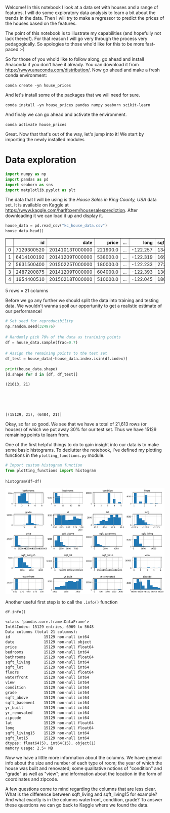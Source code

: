 
Welcome! In this notebook I look at a data set with houses and a range of features.
I will do some exploratory data analysis to learn a bit about the trends in the data.
Then I will try to make a regressor to predict the prices of the houses based on the features.

The point of this notebook is to illustrate my capabilities (and hopefully not lack thereof).
For that reason I will go very through the process very pedagogically.
So apologies to those who'd like for this to be more fast-paced :-)

So for those of you who'd like to follow along, go ahead and install Anaconda if you don't have it already.
You can download it from https://www.anaconda.com/distribution/.
Now go ahead and make a fresh conda environment:

`conda create -yn house_prices`

And let's install some of the packages that we will need for sure.

`conda install -yn house_prices pandas numpy seaborn scikit-learn`

And finaly we can go ahead and activate the environment.

`conda activate house_prices`

Great. Now that that's out of the way, let's jump into it!
We start by importing the newly installed modules

# Data exploration


```python
import numpy as np
import pandas as pd
import seaborn as sns
import matplotlib.pyplot as plt
```

The data that I will be using is the *House Sales in King County, USA* data set.
It is available on Kaggle at https://www.kaggle.com/harlfoxem/housesalesprediction.
After downloading it we can load it up and display it.


```python
house_data = pd.read_csv("kc_house_data.csv")
house_data.head()
```




<div>
<style scoped>
    .dataframe tbody tr th:only-of-type {
        vertical-align: middle;
    }

    .dataframe tbody tr th {
        vertical-align: top;
    }

    .dataframe thead th {
        text-align: right;
    }
</style>
<table border="1" class="dataframe">
  <thead>
    <tr style="text-align: right;">
      <th></th>
      <th>id</th>
      <th>date</th>
      <th>price</th>
      <th>...</th>
      <th>long</th>
      <th>sqft_living15</th>
      <th>sqft_lot15</th>
    </tr>
  </thead>
  <tbody>
    <tr>
      <td>0</td>
      <td>7129300520</td>
      <td>20141013T000000</td>
      <td>221900.0</td>
      <td>...</td>
      <td>-122.257</td>
      <td>1340</td>
      <td>5650</td>
    </tr>
    <tr>
      <td>1</td>
      <td>6414100192</td>
      <td>20141209T000000</td>
      <td>538000.0</td>
      <td>...</td>
      <td>-122.319</td>
      <td>1690</td>
      <td>7639</td>
    </tr>
    <tr>
      <td>2</td>
      <td>5631500400</td>
      <td>20150225T000000</td>
      <td>180000.0</td>
      <td>...</td>
      <td>-122.233</td>
      <td>2720</td>
      <td>8062</td>
    </tr>
    <tr>
      <td>3</td>
      <td>2487200875</td>
      <td>20141209T000000</td>
      <td>604000.0</td>
      <td>...</td>
      <td>-122.393</td>
      <td>1360</td>
      <td>5000</td>
    </tr>
    <tr>
      <td>4</td>
      <td>1954400510</td>
      <td>20150218T000000</td>
      <td>510000.0</td>
      <td>...</td>
      <td>-122.045</td>
      <td>1800</td>
      <td>7503</td>
    </tr>
  </tbody>
</table>
<p>5 rows × 21 columns</p>
</div>



Before we go any further we should split the data into training and testing data.
We wouldn't wanna spoil our opportunity to get a realistic estimate of our performance!


```python
# Set seed for reproducibility
np.random.seed(324976)

# Randomly pick 70% of the data as tranining points
df = house_data.sample(frac=0.7)

# Assign the remaining points to the test set
df_test = house_data[~house_data.index.isin(df.index)]

print(house_data.shape)
[d.shape for d in [df, df_test]]
```

    (21613, 21)





    [(15129, 21), (6484, 21)]



Okay, so far so good. We see that we have a total of 21,613 rows (or houses) of which we put away 30% for our test set.
Thus we have 15129 remaining points to learn from.

One of the first helpful things to do to gain insight into our data is to make some basic histograms.
To declutter the notebook, I've defined my plotting functions in the `plotting_functions.py` module.


```python
# Import custom histogram function
from plotting_functions import histogram

histogram(df=df)
```


![png](README_files/README_8_0.png)


Another useful first step is to call the `.info()` function 


```python
df.info()
```

    <class 'pandas.core.frame.DataFrame'>
    Int64Index: 15129 entries, 6969 to 5648
    Data columns (total 21 columns):
    id               15129 non-null int64
    date             15129 non-null object
    price            15129 non-null float64
    bedrooms         15129 non-null int64
    bathrooms        15129 non-null float64
    sqft_living      15129 non-null int64
    sqft_lot         15129 non-null int64
    floors           15129 non-null float64
    waterfront       15129 non-null int64
    view             15129 non-null int64
    condition        15129 non-null int64
    grade            15129 non-null int64
    sqft_above       15129 non-null int64
    sqft_basement    15129 non-null int64
    yr_built         15129 non-null int64
    yr_renovated     15129 non-null int64
    zipcode          15129 non-null int64
    lat              15129 non-null float64
    long             15129 non-null float64
    sqft_living15    15129 non-null int64
    sqft_lot15       15129 non-null int64
    dtypes: float64(5), int64(15), object(1)
    memory usage: 2.5+ MB


Now we have a little more information about the columns.
We have general info about the size and number of each type of room;
the year of which the house was built and renovated;
some qualitative notions of "condition" and "grade" as well as "view";
and information about the location in the form of coordinates and zipcode.

A few questions come to mind regarding the columns that are less clear.
What is the difference between sqft_living and sqft_living15 for example?
And what exactly is in the columns waterfront, condition, grade?
To answer these questions we can go back to Kaggle where we found the data.


```python

```
